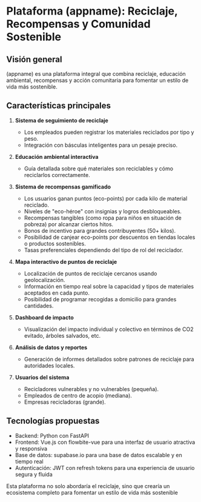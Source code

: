 # Plataforma (appname): Reciclaje, Recompensas y Comunidad Sostenible

## Visión general
(appname) es una plataforma integral que combina reciclaje, educación ambiental, recompensas y acción comunitaria para fomentar un estilo de vida más sostenible.

## Características principales

1. **Sistema de seguimiento de reciclaje**
   - Los empleados pueden registrar los materiales reciclados por tipo y peso.
   - Integración con básculas inteligentes para un pesaje preciso.

2. **Educación ambiental interactiva**
   - Guía detallada sobre qué materiales son reciclables y cómo reciclarlos correctamente.

3. **Sistema de recompensas gamificado**
   - Los usuarios ganan puntos (eco-points) por cada kilo de material reciclado.
   - Niveles de "eco-héroe" con insignias y logros desbloqueables.
   - Recompensas tangibles (como ropa para niños en situación de pobreza) por alcanzar ciertos hitos.
   - Bonos de incentivo para grandes contribuyentes (50+ kilos).
   - Posibilidad de canjear eco-points por descuentos en tiendas locales o productos sostenibles.
   - Tasas preferenciales dependiendo del tipo de rol del reciclador.

4. **Mapa interactivo de puntos de reciclaje**
   - Localización de puntos de reciclaje cercanos usando geolocalización.
   - Información en tiempo real sobre la capacidad y tipos de materiales aceptados en cada punto.
   - Posibilidad de programar recogidas a domicilio para grandes cantidades.

5. **Dashboard de impacto**
   - Visualización del impacto individual y colectivo en términos de CO2 evitado, árboles salvados, etc.

6. **Análisis de datos y reportes**
    - Generación de informes detallados sobre patrones de reciclaje para autoridades locales.

7. **Usuarios del sistema**
    - Recicladores vulnerables y no vulnerables (pequeña).
    - Empleados de centro de acopio (mediana).
    - Empresas recicladoras (grande).

## Tecnologías propuestas

- Backend: Python con FastAPI
- Frontend: Vue.js con flowbite-vue para una interfaz de usuario atractiva y responsiva
- Base de datos: supabase.io para una base de datos escalable y en tiempo real
- Autenticación: JWT con refresh tokens para una experiencia de usuario segura y fluida

Esta plataforma no solo abordaría el reciclaje, sino que crearía un ecosistema completo para fomentar   un estilo de vida más sostenible

